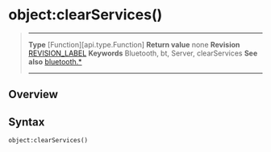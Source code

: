 # object:clearServices()

> --------------------- ------------------------------------------------------------------------------------------
> __Type__              [Function][api.type.Function]
> __Return value__      none
> __Revision__          [REVISION_LABEL](REVISION_URL)
> __Keywords__          Bluetooth, bt, Server, clearServices
> __See also__          [bluetooth.*](/plugin.bluetooth.md)
> --------------------- ------------------------------------------------------------------------------------------

## Overview

## Syntax

	object:clearServices()
